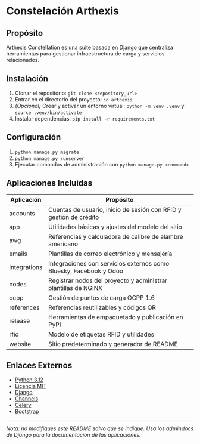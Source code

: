 # Constelación Arthexis

## Propósito
Arthexis Constellation es una suite basada en Django que centraliza herramientas para gestionar infraestructura de carga y servicios relacionados.

## Instalación
1. Clonar el repositorio: `git clone <repository_url>`
2. Entrar en el directorio del proyecto: `cd arthexis`
3. *(Opcional)* Crear y activar un entorno virtual: `python -m venv .venv` y `source .venv/bin/activate`
4. Instalar dependencias: `pip install -r requirements.txt`

## Configuración
1. `python manage.py migrate`
2. `python manage.py runserver`
3. Ejecutar comandos de administración con `python manage.py <command>`

## Aplicaciones Incluidas
| Aplicación | Propósito |
| --- | --- |
| accounts | Cuentas de usuario, inicio de sesión con RFID y gestión de crédito |
| app | Utilidades básicas y ajustes del modelo del sitio |
| awg | Referencias y calculadora de calibre de alambre americano |
| emails | Plantillas de correo electrónico y mensajería |
| integrations | Integraciones con servicios externos como Bluesky, Facebook y Odoo |
| nodes | Registrar nodos del proyecto y administrar plantillas de NGINX |
| ocpp | Gestión de puntos de carga OCPP 1.6 |
| references | Referencias reutilizables y códigos QR |
| release | Herramientas de empaquetado y publicación en PyPI |
| rfid | Modelo de etiquetas RFID y utilidades |
| website | Sitio predeterminado y generador de README |

## Enlaces Externos
- [Python 3.12](https://www.python.org/downloads/release/python-31210/)
- [Licencia MIT](LICENSE)
- [Django](https://www.djangoproject.com/)
- [Channels](https://channels.readthedocs.io/)
- [Celery](https://docs.celeryq.dev/)
- [Bootstrap](https://getbootstrap.com/)

---

*Nota: no modifiques este README salvo que se indique. Usa los admindocs de Django para la documentación de las aplicaciones.*

